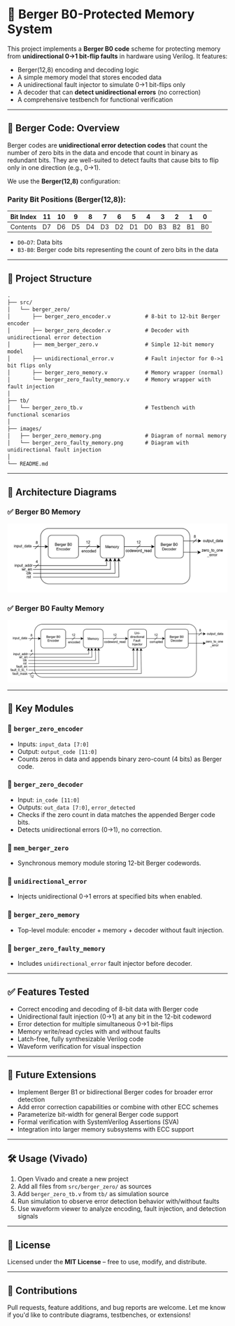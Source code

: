 # 🧠 Berger B0-Protected Memory System

This project implements a **Berger B0 code** scheme for protecting memory from **unidirectional 0→1 bit-flip faults** in hardware using Verilog. It features:

* Berger(12,8) encoding and decoding logic
* A simple memory model that stores encoded data
* A unidirectional fault injector to simulate 0→1 bit-flips only
* A decoder that can **detect unidirectional errors** (no correction)
* A comprehensive testbench for functional verification

---

## 📘 Berger Code: Overview

Berger codes are **unidirectional error detection codes** that count the number of zero bits in the data and encode that count in binary as redundant bits. They are well-suited to detect faults that cause bits to flip only in one direction (e.g., 0→1).

We use the **Berger(12,8)** configuration:

### Parity Bit Positions (Berger(12,8)):

| Bit Index | 11 | 10 | 9  | 8  | 7  | 6  | 5  | 4  | 3  | 2  | 1  | 0  |
| --------- | -- | -- | -- | -- | -- | -- | -- | -- | -- | -- | -- | -- |
| Contents  | D7 | D6 | D5 | D4 | D3 | D2 | D1 | D0 | B3 | B2 | B1 | B0 |

* `D0–D7`: Data bits
* `B3-B0`: Berger code bits representing the count of zero bits in the data

---

## 📂 Project Structure

```
.
├── src/
│   └── berger_zero/
│       ├── berger_zero_encoder.v           # 8-bit to 12-bit Berger encoder
│       ├── berger_zero_decoder.v           # Decoder with unidirectional error detection
│       ├── mem_berger_zero.v               # Simple 12-bit memory model
│       ├── unidirectional_error.v          # Fault injector for 0->1 bit flips only
│       ├── berger_zero_memory.v            # Memory wrapper (normal)
│       └── berger_zero_faulty_memory.v     # Memory wrapper with fault injection
│
├── tb/
│   └── berger_zero_tb.v                    # Testbench with functional scenarios
│
├── images/
│   ├── berger_zero_memory.png              # Diagram of normal memory
│   └── berger_zero_faulty_memory.png       # Diagram with unidirectional fault injection
│
└── README.md
```

---

## 🧠 Architecture Diagrams

### ✅ Berger B0 Memory

![Berger B0 Memory](../../images/berger_zero_memory.png)

### ✅ Berger B0 Faulty Memory

![Berger B0 Faulty Memory](../../images/berger_zero_faulty_memory.png)

---

## 🔩 Key Modules

### 🔹 `berger_zero_encoder`

* Inputs: `input_data [7:0]`
* Output: `output_code [11:0]`
* Counts zeros in data and appends binary zero-count (4 bits) as Berger code.

### 🔹 `berger_zero_decoder`

* Input: `in_code [11:0]`
* Outputs: `out_data [7:0]`, `error_detected`
* Checks if the zero count in data matches the appended Berger code bits.
* Detects unidirectional errors (0→1), no correction.

### 🔹 `mem_berger_zero`

* Synchronous memory module storing 12-bit Berger codewords.

### 🔹 `unidirectional_error`

* Injects unidirectional 0→1 errors at specified bits when enabled.

### 🔹 `berger_zero_memory`

* Top-level module: encoder + memory + decoder without fault injection.

### 🔹 `berger_zero_faulty_memory`

* Includes `unidirectional_error` fault injector before decoder.

---

## ✅ Features Tested

* Correct encoding and decoding of 8-bit data with Berger code
* Unidirectional fault injection (0→1) at any bit in the 12-bit codeword
* Error detection for multiple simultaneous 0→1 bit-flips
* Memory write/read cycles with and without faults
* Latch-free, fully synthesizable Verilog code
* Waveform verification for visual inspection

---

## 🚀 Future Extensions

* Implement Berger B1 or bidirectional Berger codes for broader error detection
* Add error correction capabilities or combine with other ECC schemes
* Parameterize bit-width for general Berger code support
* Formal verification with SystemVerilog Assertions (SVA)
* Integration into larger memory subsystems with ECC support

---

## 🛠️ Usage (Vivado)

1. Open Vivado and create a new project
2. Add all files from `src/berger_zero/` as sources
3. Add `berger_zero_tb.v` from `tb/` as simulation source
4. Run simulation to observe error detection behavior with/without faults
5. Use waveform viewer to analyze encoding, fault injection, and detection signals

---

## 📜 License

Licensed under the **MIT License** – free to use, modify, and distribute.

---

## 🤝 Contributions

Pull requests, feature additions, and bug reports are welcome.
Let me know if you'd like to contribute diagrams, testbenches, or extensions!
